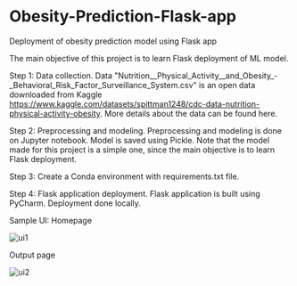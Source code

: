 # Obesity-Prediction-Flask-app

Deployment of obesity prediction model using Flask app

The main objective of this project is to learn Flask deployment of ML model.

Step 1: Data collection.
Data "Nutrition__Physical_Activity__and_Obesity_-_Behavioral_Risk_Factor_Surveillance_System.csv" is an open data downloaded from Kaggle https://www.kaggle.com/datasets/spittman1248/cdc-data-nutrition-physical-activity-obesity. More details about the data can be found here.

Step 2: Preprocessing and modeling.
Preprocessing and modeling is done on Jupyter notebook. 
Model is saved using Pickle.
Note that the model made for this project is a simple one, since the main objective is to learn Flask deployment.

Step 3: Create a Conda environment with requirements.txt file.

Step 4: Flask application deployment.
Flask application is built using PyCharm. Deployment done locally.

Sample UI:
Homepage

![ui1](https://github.com/sandyiswell/Obesity-Prediction-Flask-app/assets/51370814/29aaf8ea-2b76-4e65-bf69-91cc881ec9b5)

Output page

![ui2](https://github.com/sandyiswell/Obesity-Prediction-Flask-app/assets/51370814/1db1a7fb-08ab-4d11-9ed8-54f26ed91a1c)




